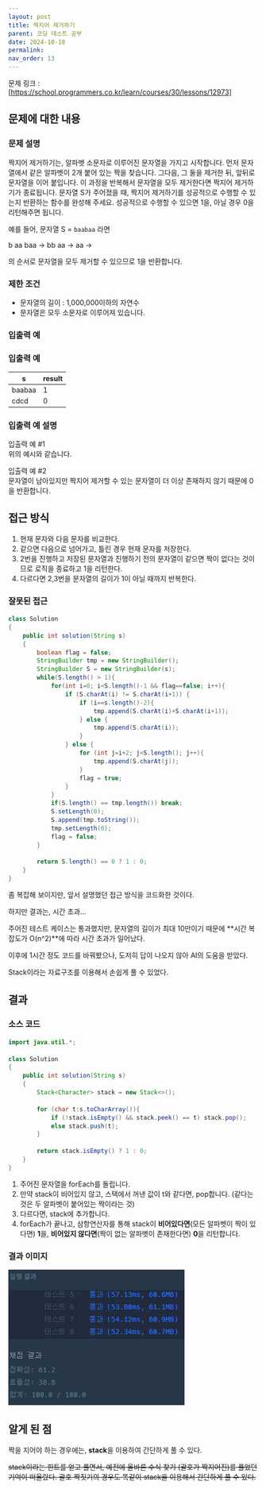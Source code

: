 ```yaml
---
layout: post
title: 짝지어 제거하기
parent: 코딩 테스트 공부
date: 2024-10-18
permalink:
nav_order: 13
---
```


문제 링크 : [https://school.programmers.co.kr/learn/courses/30/lessons/12973]

## 문제에 대한 내용

### 문제 설명

짝지어 제거하기는, 알파벳 소문자로 이루어진 문자열을 가지고 시작합니다. 먼저 문자열에서 같은 알파벳이 2개 붙어 있는 짝을 찾습니다. 그다음, 그 둘을 제거한 뒤, 앞뒤로 문자열을 이어 붙입니다. 이 과정을 반복해서 문자열을 모두 제거한다면 짝지어 제거하기가 종료됩니다. 문자열 S가 주어졌을 때, 짝지어 제거하기를 성공적으로 수행할 수 있는지 반환하는 함수를 완성해 주세요. 성공적으로 수행할 수 있으면 1을, 아닐 경우 0을 리턴해주면 됩니다.

예를 들어, 문자열 S = `baabaa` 라면

b aa baa → bb aa → aa →

의 순서로 문자열을 모두 제거할 수 있으므로 1을 반환합니다.

### 제한 조건

- 문자열의 길이 : 1,000,000이하의 자연수
- 문자열은 모두 소문자로 이루어져 있습니다.

### 입출력 예

### 입출력 예

| s      | result |
| ------ | ------ |
| baabaa | 1      |
| cdcd   | 0      |

### 입출력 예 설명

입출력 예 #1  
위의 예시와 같습니다.

입출력 예 #2  
문자열이 남아있지만 짝지어 제거할 수 있는 문자열이 더 이상 존재하지 않기 때문에 0을 반환합니다.

## 접근 방식

1. 현재 문자와 다음 문자를 비교한다.
2. 같으면 다음으로 넘어가고, 틀린 경우 현재 문자를 저장한다.
3. 2번을 진행하고 저장된 문자열과 진행하기 전의 문자열이 같으면 짝이 없다는 것이므로 로직을 종료하고 1을 리턴한다.
4. 다르다면 2,3번을 문자열의 길이가 1이 아닐 때까지 반복한다.

### 잘못된 접근

```java
class Solution
{
    public int solution(String s)
    {
        boolean flag = false;
        StringBuilder tmp = new StringBuilder();
        StringBuilder S = new StringBuilder(s);
        while(S.length() > 1){
            for(int i=0; i<S.length()-1 && flag==false; i++){
                if (S.charAt(i) != S.charAt(i+1)) {
                    if (i==s.length()-2){
                        tmp.append(S.charAt(i)+S.charAt(i+1));
                    } else {
                        tmp.append(S.charAt(i));
                    }
                } else {
                    for (int j=i+2; j<S.length(); j++){
                        tmp.append(S.charAt(j));
                    }
                    flag = true;
                }
            }
            if(S.length() == tmp.length()) break;
            S.setLength(0);
            S.append(tmp.toString());
            tmp.setLength(0);
            flag = false;
        }

        return S.length() == 0 ? 1 : 0;
    }
}
```

좀 복잡해 보이지만, 앞서 설명했던 접근 방식을 코드화한 것이다.

하지만 결과는, 시간 초과...

주어진 테스트 케이스는 통과했지만, 문자열의 길이가 최대 10만이기 때문에 **시간 복잡도가 O(n^2)**에 따라 시간 초과가 일어났다.

이후에 1시간 정도 코드를 바꿔봤으나, 도저히 답이 나오지 않아 AI의 도움을 받았다.

Stack이라는 자료구조를 이용해서 손쉽게 풀 수 있었다.

## 결과

### 소스 코드

```java
import java.util.*;

class Solution
{
    public int solution(String s)
    {
        Stack<Character> stack = new Stack<>();

        for (char t:s.toCharArray()){
            if (!stack.isEmpty() && stack.peek() == t) stack.pop();
            else stack.push(t);
        }

        return stack.isEmpty() ? 1 : 0;
    }
}
```

1. 주어진 문자열을 forEach를 돌립니다.
2. 만약 stack이 비어있지 않고, 스택에서 꺼낸 값이 t와 같다면, pop합니다. (같다는 것은 두 알파벳이 붙어있는 짝이라는 것)
3. 다르다면, stack에 추가합니다.
4. forEach가 끝나고, 삼항연산자를 통해 stack이 **비어있다면**(모든 알파벳이 짝이 있다면) **1**을, **비어있지 않다면**(짝이 없는 알파벳이 존재한다면) **0**을 리턴합니다.

### 결과 이미지

![alt text](/공부/코딩-테스트-공부/image-13.png)

## 알게 된 점

짝을 지어야 하는 경우에는, **stack**을 이용하여 간단하게 풀 수 있다.

~~stack이라는 힌트를 얻고 풀면서, 예전에 올바른 수식 찾기 (괄호가 짝지어진)를 풀었던 기억이 떠올랐다. 괄호 짝짓기의 경우도 똑같이 stack을 이용해서 간단하게 풀 수 있다.~~

[https://school.programmers.co.kr/learn/courses/30/lessons/12973]: https://school.programmers.co.kr/learn/courses/30/lessons/12973
